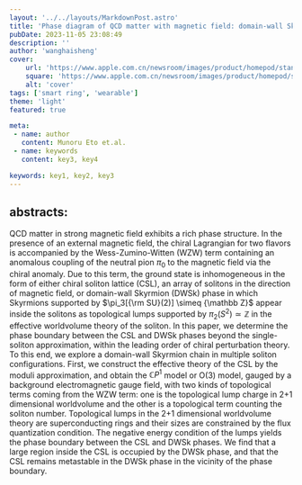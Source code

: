 ```yaml
---
layout: '../../layouts/MarkdownPost.astro'
title: 'Phase diagram of QCD matter with magnetic field: domain-wall Skyrmion chain in chiral soliton lattice'
pubDate: 2023-11-05 23:08:49
description: ''
author: 'wanghaisheng'
cover:
    url: 'https://www.apple.com.cn/newsroom/images/product/homepod/standard/Apple-HomePod-hero-230118_big.jpg.large_2x.jpg'
    square: 'https://www.apple.com.cn/newsroom/images/product/homepod/standard/Apple-HomePod-hero-230118_big.jpg.large_2x.jpg'
    alt: 'cover'
tags: ['smart ring', 'wearable'] 
theme: 'light'
featured: true

meta:
 - name: author
   content: Munoru Eto et.al.
 - name: keywords
   content: key3, key4

keywords: key1, key2, key3
---
```


## abstracts:
QCD matter in strong magnetic field exhibits a rich phase structure. In the presence of an external magnetic field, the chiral Lagrangian for two flavors is accompanied by the Wess-Zumino-Witten (WZW) term containing an anomalous coupling of the neutral pion $\pi_0$ to the magnetic field via the chiral anomaly. Due to this term, the ground state is inhomogeneous in the form of either chiral soliton lattice (CSL), an array of solitons in the direction of magnetic field, or domain-wall Skyrmion (DWSk) phase in which Skyrmions supported by $\pi_3[{\rm SU}(2)] \simeq {\mathbb Z}$ appear inside the solitons as topological lumps supported by $\pi_2(S^2) \simeq {\mathbb Z}$ in the effective worldvolume theory of the soliton. In this paper, we determine the phase boundary between the CSL and DWSk phases beyond the single-soliton approximation, within the leading order of chiral perturbation theory. To this end, we explore a domain-wall Skyrmion chain in multiple soliton configurations. First, we construct the effective theory of the CSL by the moduli approximation, and obtain the ${\mathbb C}P^1$ model or O(3) model, gauged by a background electromagnetic gauge field, with two kinds of topological terms coming from the WZW term: one is the topological lump charge in 2+1 dimensional worldvolume and the other is a topological term counting the soliton number. Topological lumps in the 2+1 dimensional worldvolume theory are superconducting rings and their sizes are constrained by the flux quantization condition. The negative energy condition of the lumps yields the phase boundary between the CSL and DWSk phases. We find that a large region inside the CSL is occupied by the DWSk phase, and that the CSL remains metastable in the DWSk phase in the vicinity of the phase boundary.
